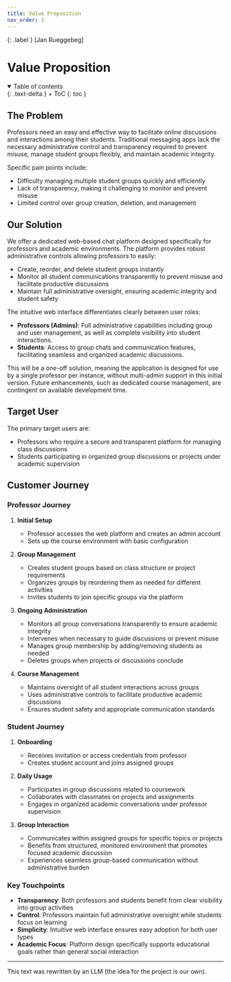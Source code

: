 ```yaml
---
title: Value Proposition
nav_order: 1
---
```


{: .label }
[Jan Rueggebeg]

# Value Proposition
<details open markdown="block">
{: .text-delta }
<summary>Table of contents</summary>
+ ToC
{: toc }
</details>

## The Problem
Professors need an easy and effective way to facilitate online discussions and interactions among their students. Traditional messaging apps lack the necessary administrative control and transparency required to prevent misuse, manage student groups flexibly, and maintain academic integrity.

Specific pain points include:

* Difficulty managing multiple student groups quickly and efficiently
* Lack of transparency, making it challenging to monitor and prevent misuse
* Limited control over group creation, deletion, and management

## Our Solution

We offer a dedicated web-based chat platform designed specifically for professors and academic environments. The platform provides robust administrative controls allowing professors to easily:

* Create, reorder, and delete student groups instantly
* Monitor all student communications transparently to prevent misuse and facilitate productive discussions
* Maintain full administrative oversight, ensuring academic integrity and student safety

The intuitive web interface differentiates clearly between user roles:

* **Professors (Admins)**: Full administrative capabilities including group and user management, as well as complete visibility into student interactions.
* **Students**: Access to group chats and communication features, facilitating seamless and organized academic discussions.

This will be a one-off solution, meaning the application is designed for use by a single professor per instance, without multi-admin support in this initial version. Future enhancements, such as dedicated course management, are contingent on available development time.

## Target User

The primary target users are:

* Professors who require a secure and transparent platform for managing class discussions
* Students participating in organized group discussions or projects under academic supervision

## Customer Journey

### Professor Journey

1. **Initial Setup**
   - Professor accesses the web platform and creates an admin account
   - Sets up the course environment with basic configuration

2. **Group Management**
   - Creates student groups based on class structure or project requirements
   - Organizes groups by reordering them as needed for different activities
   - Invites students to join specific groups via the platform

3. **Ongoing Administration**
   - Monitors all group conversations transparently to ensure academic integrity
   - Intervenes when necessary to guide discussions or prevent misuse
   - Manages group membership by adding/removing students as needed
   - Deletes groups when projects or discussions conclude

4. **Course Management**
   - Maintains oversight of all student interactions across groups
   - Uses administrative controls to facilitate productive academic discussions
   - Ensures student safety and appropriate communication standards

### Student Journey

1. **Onboarding**
   - Receives invitation or access credentials from professor
   - Creates student account and joins assigned groups

2. **Daily Usage**
   - Participates in group discussions related to coursework
   - Collaborates with classmates on projects and assignments
   - Engages in organized academic conversations under professor supervision

3. **Group Interaction**
   - Communicates within assigned groups for specific topics or projects
   - Benefits from structured, monitored environment that promotes focused academic discussion
   - Experiences seamless group-based communication without administrative burden

### Key Touchpoints

- **Transparency**: Both professors and students benefit from clear visibility into group activities
- **Control**: Professors maintain full administrative oversight while students focus on learning
- **Simplicity**: Intuitive web interface ensures easy adoption for both user types
- **Academic Focus**: Platform design specifically supports educational goals rather than general social interaction

--- 
This text was rewritten by an LLM (the idea for the project is our own).

